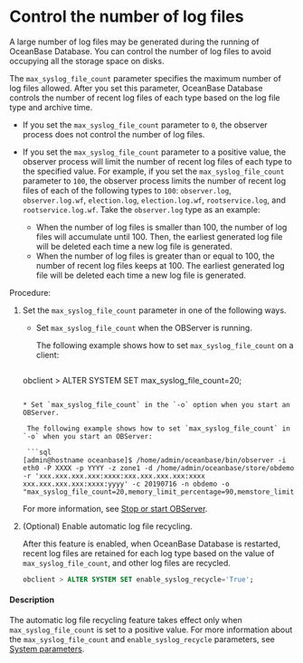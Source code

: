 # Control the number of log files

A large number of log files may be generated during the running of OceanBase Database. You can control the number of log files to avoid occupying all the storage space on disks.

The `max_syslog_file_count` parameter specifies the maximum number of log files allowed. After you set this parameter, OceanBase Database controls the number of recent log files of each type based on the log file type and archive time.

* If you set the `max_syslog_file_count` parameter to `0`, the observer process does not control the number of log files.
* If you set the `max_syslog_file_count` parameter to a positive value, the observer process will limit the number of recent log files of each type to the specified value. For example, if you set the `max_syslog_file_count` parameter to `100`, the observer process limits the number of recent log files of each of the following types to `100`: `observer.log`, `observer.log.wf`, `election.log`, `election.log.wf`, `rootservice.log`, and `rootservice.log.wf`. Take the `observer.log` type as an example:

   * When the number of log files is smaller than 100, the number of log files will accumulate until 100. Then, the earliest generated log file will be deleted each time a new log file is generated.
   * When the number of log files is greater than or equal to 100, the number of recent log files keeps at 100. The earliest generated log file will be deleted each time a new log file is generated.

Procedure:

1. Set the `max_syslog_file_count` parameter in one of the following ways.

    * Set `max_syslog_file_count` when the OBServer is running.

      The following example shows how to set `max_syslog_file_count` on a client:

      ```sql
   obclient > ALTER SYSTEM SET max_syslog_file_count=20;
     ```
   
   * Set `max_syslog_file_count` in the `-o` option when you start an OBServer.

      The following example shows how to set `max_syslog_file_count` in `-o` when you start an OBServer:

      ```sql
   [admin@hostname oceanbase]$ /home/admin/oceanbase/bin/observer -i eth0 -P XXXX -p YYYY -z zone1 -d /home/admin/oceanbase/store/obdemo -r 'xxx.xxx.xxx.xxx:xxxx:xxx.xxx.xxx.xxx:xxxx xxx.xxx.xxx.xxx:xxxx:yyyy' -c 20190716 -n obdemo -o "max_syslog_file_count=20,memory_limit_percentage=90,memstore_limit_percentage=60,datafile_disk_percentage=80,config_additional_dir=/data/1/obdemo/etc3;/data/log1/obdemo/etc2"
      ```
   
      For more information, see [Stop or start OBServer](../../100.manage-clusters/500.manage-observer/300.stop-or-start-observer.md).

2. (Optional) Enable automatic log file recycling.

   After this feature is enabled, when OceanBase Database is restarted, recent log files are retained for each log type based on the value of `max_syslog_file_count`, and other log files are recycled.

   ```sql
   obclient > ALTER SYSTEM SET enable_syslog_recycle='True';
   ```

<main id="notice" type='explain'>
    <h4>Description</h4>
    <p>The automatic log file recycling feature takes effect only when <code>max_syslog_file_count</code> is set to a positive value. For more information about the <code>max_syslog_file_count</code> and <code>enable_syslog_recycle</code> parameters, see <a href="../../../../5.system-reference/1.system-configuration-items/1.system-configuration-items-overview.md">System parameters</a>. </p>
   </main>
